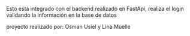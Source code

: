 Esto está integrado con el backend realizado en FastApi, realiza el login validando la información en la base de datos


proyecto realizado por: Osman Usiel y Lina Muelle
